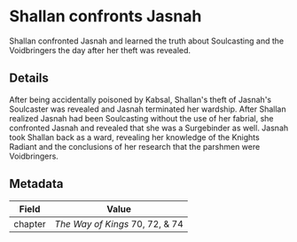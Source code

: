 # Shallan confronts Jasnah
Shallan confronted Jasnah and learned the truth about Soulcasting and the Voidbringers the day after her theft was revealed.

## Details
After being accidentally poisoned by Kabsal, Shallan's theft of Jasnah's Soulcaster was revealed and Jasnah terminated her wardship. After Shallan realized Jasnah had been Soulcasting without the use of her fabrial, she confronted Jasnah and revealed that she was a Surgebinder as well. Jasnah took Shallan back as a ward, revealing her knowledge of the Knights Radiant and the conclusions of her research that the parshmen were Voidbringers.

## Metadata
| Field | Value |
| ----- | ----- |
| chapter | *The Way of Kings* 70, 72, & 74 |
